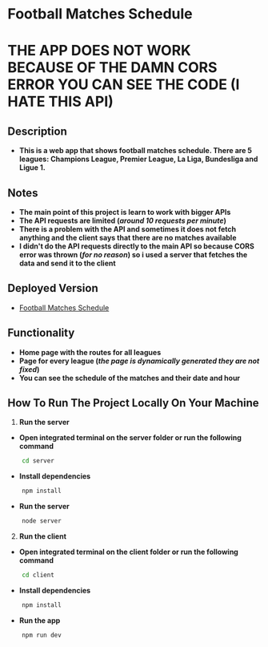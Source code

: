 # Football Matches Schedule
# THE APP DOES NOT WORK BECAUSE OF THE DAMN CORS ERROR YOU CAN SEE THE CODE (I HATE THIS API)

## Description
- **This is a web app that shows football matches schedule. There are 5 leagues: Champions League, Premier League, La Liga, Bundesliga and Ligue 1.**

## Notes
- **The main point of this project is learn to work with bigger APIs**
- **The API requests are limited (*around 10 requests per minute*)**
- **There is a problem with the API and sometimes it does not fetch anything and the client says that there are no matches available**
- **I didn't do the API requests directly to the main API so because CORS error was thrown (*for no reason*) so i used a server that fetches the data and send it to the client**

## Deployed Version
- [Football Matches Schedule](https://football-matches-schedule.herokuapp.com/)

## Functionality
- **Home page with the routes for all leagues**
- **Page for every league (*the page is dynamically generated they are not fixed*)**
- **You can see the schedule of the matches and their date and hour**

## How To Run The Project Locally On Your Machine
1. **Run the server**
- **Open integrated terminal on the server folder or run the following command**

```bash
    cd server
```

- **Install dependencies**

```bash
    npm install
```
- **Run the server**

```bash
    node server
```

2. **Run the client**
- **Open integrated terminal on the client folder or run the following command**

```bash
    cd client
```

- **Install dependencies**

```bash
    npm install
```
- **Run the app**

```bash
    npm run dev
```